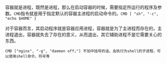 容器就是进程，既然是进程，那么在启动容器的时候，需要指定所运行的程序及参数。`CMD`指令就是用于指定默认的容器主进程的启动命令的。`CMD [ "sh", "-c", "echo $HOME" ]`

对于容器而言，其启动程序就是容器应用进程，容器就是为了主进程而存在的，主进程退出，容器就失去了存在的意义，从而退出，其它辅助进程不是它需要关心的东西。
~~~
CMD ["nginx", "-g", "daemon off;"] 不加中括号的话，会执行为shell的子进程，可以使用shell命令，符号等
~~~
